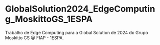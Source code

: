 # GlobalSolution2024_EdgeComputing_MoskittoGS_1ESPA
Trabalho de Edge Computing para a Global Solution de 2024 do Grupo Moskitto GS @ FIAP - 1ESPA.
